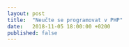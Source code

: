 ```yaml
---
layout: post
title:  "Neučte se programovat v PHP"
date:   2018-11-05 18:00:00 +0200
published: false
---
```


